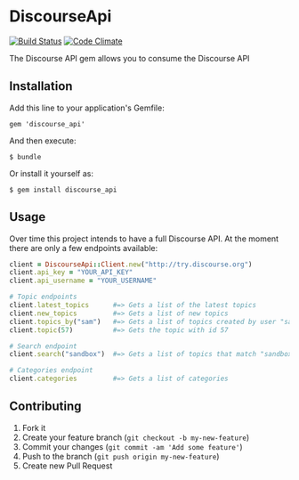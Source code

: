 # DiscourseApi

[![Build Status](https://travis-ci.org/discourse/discourse_api.pong?branch=master)][travis]
[![Code Climate](https://codeclimate.com/github/discourse/discourse_api.png)][codeclimate]

[travis]: http://travis-ci.org/discourse/discourse_api
[codeclimate]: https://codeclimate.com/github/discourse/discourse_api

The Discourse API gem allows you to consume the Discourse API

## Installation

Add this line to your application's Gemfile:

    gem 'discourse_api'

And then execute:

    $ bundle

Or install it yourself as:

    $ gem install discourse_api

## Usage

Over time this project intends to have a full Discourse API. At the moment there are only a
few endpoints available:

```ruby
client = DiscourseApi::Client.new("http://try.discourse.org")
client.api_key = "YOUR_API_KEY"
client.api_username = "YOUR_USERNAME"

# Topic endpoints
client.latest_topics      #=> Gets a list of the latest topics
client.new_topics         #=> Gets a list of new topics
client.topics_by("sam")   #=> Gets a list of topics created by user "sam"
client.topic(57)          #=> Gets the topic with id 57

# Search endpoint
client.search("sandbox")  #=> Gets a list of topics that match "sandbox"

# Categories endpoint
client.categories         #=> Gets a list of categories

```


## Contributing

1. Fork it
2. Create your feature branch (`git checkout -b my-new-feature`)
3. Commit your changes (`git commit -am 'Add some feature'`)
4. Push to the branch (`git push origin my-new-feature`)
5. Create new Pull Request
